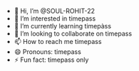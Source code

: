 - 👋 Hi, I’m @SOUL-ROHIT-22
- 👀 I’m interested in timepass
- 🌱 I’m currently learning timepàss
- 💞️ I’m looking to collaborate on timepass
- 📫 How to reach me timepass 
- 😄 Pronouns: timepass 
- ⚡ Fun fact: timepass only

<!---
SOUL-ROHIT-22/SOUL-ROHIT-22 is a ✨ special ✨ repository because its `README.md` (this file) appears on your GitHub profile.
You can click the Preview link to take a look at your changes.
--->
